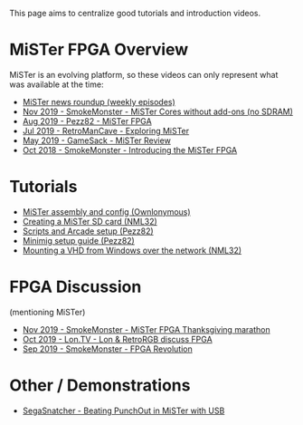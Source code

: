 This page aims to centralize good tutorials and introduction videos.

# MiSTer FPGA Overview
MiSTer is an evolving platform, so these videos can only represent what was available at the time:
* [MiSTer news roundup (weekly episodes)](https://www.youtube.com/watch?v=WwSvI88_3Nw&list=PL-o3lE-2YSTpUm41379qCy_5tyDf8KbO2&index=4)
* [Nov 2019 - SmokeMonster - MiSTer Cores without add-ons (no SDRAM)](https://www.youtube.com/watch?v=_g471imXA7U)
* [Aug 2019 - Pezz82 - MiSTer FPGA](https://www.youtube.com/watch?v=wPr045_tKRs)
* [Jul 2019 - RetroManCave - Exploring MiSTer](https://www.youtube.com/watch?v=e5yPbzD-W-I)
* [May 2019 - GameSack - MiSTer Review](https://www.youtube.com/watch?v=dibLXWdX5-M)
* [Oct 2018 - SmokeMonster - Introducing the MiSTer FPGA](https://www.youtube.com/watch?v=igiVHfBzX8w)

# Tutorials
* [MiSTer assembly and config (Ownlonymous)](https://www.youtube.com/watch?v=9CGZtv7vj5A)
* [Creating a MiSTer SD card (NML32)](https://www.youtube.com/watch?v=lPObjJvPeW0)
* [Scripts and Arcade setup (Pezz82)](https://www.youtube.com/watch?v=g3DWxnBsX1o)
* [Minimig setup guide (Pezz82)](https://www.youtube.com/watch?v=_1bZfnlKsEc)
* [Mounting a VHD from Windows over the network (NML32)](https://www.youtube.com/watch?v=OR0wVkt3kY8)

# FPGA Discussion 
(mentioning MiSTer)
* [Nov 2019 - SmokeMonster - MiSTer FPGA Thanksgiving marathon](https://www.youtube.com/watch?v=XEEm6cQ49qo&list=PLsLxmNa35KdhlcFUmsPkD5uvXiM6cIJCa&index=54)
* [Oct 2019 - Lon.TV - Lon & RetroRGB discuss FPGA](https://www.youtube.com/watch?v=NJtwaHeGmrk)
* [Sep 2019 - SmokeMonster - FPGA Revolution](https://www.youtube.com/watch?v=X2G0WJ-Z9tk)

# Other / Demonstrations
* [SegaSnatcher - Beating PunchOut in MiSTer with USB](https://www.youtube.com/watch?v=1sWzK7ivYcA)

